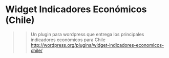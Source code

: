 Widget Indicadores Económicos (Chile)
============================
>> Un plugin para wordpress que entrega los principales indicadores económicos para Chile 
>> http://wordpress.org/plugins/widget-indicadores-economicos-chile/
